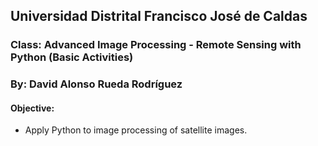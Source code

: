 ## Universidad Distrital Francisco José de Caldas
### Class: Advanced Image Processing - Remote Sensing with Python (Basic Activities)
### By: David Alonso Rueda Rodríguez

#### Objective:

- Apply Python to image processing of satellite images.